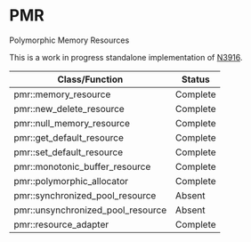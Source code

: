 # PMR

Polymorphic Memory Resources

This is a work in progress standalone implementation of [N3916](http://www.open-std.org/jtc1/sc22/wg21/docs/papers/2014/n3916.pdf).

| Class/Function                    | Status    |
| --------------------------------- | --------- |
| pmr::memory_resource              | Complete  |
| pmr::new_delete_resource          | Complete  |
| pmr::null_memory_resource         | Complete  |
| pmr::get_default_resource         | Complete  |
| pmr::set_default_resource         | Complete  |
| pmr::monotonic_buffer_resource    | Complete  |
| pmr::polymorphic_allocator        | Complete  |
| pmr::synchronized_pool_resource   | Absent    |
| pmr::unsynchronized_pool_resource | Absent    |
| pmr::resource_adapter             | Complete  |
